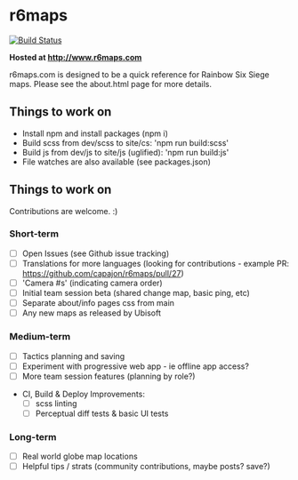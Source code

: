 # r6maps
[![Build Status](https://travis-ci.org/capajon/r6maps.svg?branch=master)](https://travis-ci.org/capajon/r6maps)

**Hosted at http://www.r6maps.com**

r6maps.com is designed to be a quick reference for Rainbow Six Siege maps.  Please see the about.html page for more details.

## Things to work on
- Install npm and install packages (npm i)
- Build scss from dev/scss to site/cs: 'npm run build:scss'
- Build js from dev/js to site/js (uglified): 'npm run build:js'
- File watches are also available (see packages.json)

## Things to work on
Contributions are welcome. :)

### Short-term
- [ ] Open Issues (see Github issue tracking)
- [ ] Translations for more languages (looking for contributions - example PR: https://github.com/capajon/r6maps/pull/27)
- [ ] 'Camera #s' (indicating camera order)
- [ ] Initial team session beta (shared change map, basic ping, etc)
- [ ] Separate about/info pages css from main
- [ ] Any new maps as released by Ubisoft

### Medium-term
- [ ] Tactics planning and saving
- [ ] Experiment with progressive web app - ie offline app access?
- [ ] More team session features (planning by role?)
- CI, Build & Deploy Improvements:
   - [ ] scss linting
   - [ ] Perceptual diff tests & basic UI tests

### Long-term
- [ ] Real world globe map locations
- [ ] Helpful tips / strats (community contributions, maybe posts? save?)
